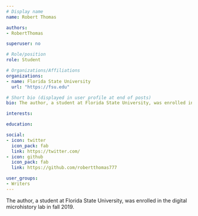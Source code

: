 ```yaml
---
# Display name
name: Robert Thomas

authors:
- RobertThomas

superuser: no

# Role/position
role: Student

# Organizations/Affiliations
organizations:
- name: Florida State University
  url: "https://fsu.edu"

# Short bio (displayed in user profile at end of posts)
bio: The author, a student at Florida State University, was enrolled in the digital microhistory lab in fall 2019.

interests:

education:

social:
- icon: twitter
  icon_pack: fab
  link: https://twitter.com/
- icon: github
  icon_pack: fab
  link: https://github.com/robertthomas777

user_groups:
- Writers
---
```

The author, a student at Florida State University, was enrolled in the digital microhistory lab in fall 2019.


